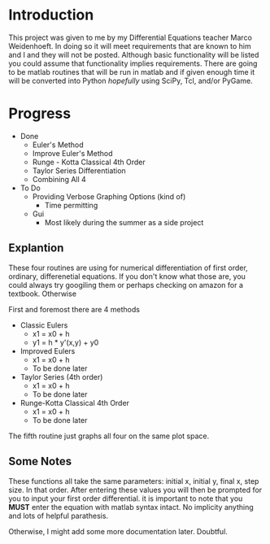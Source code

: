 # Introduction

This project was given to me by my Differential Equations teacher Marco Weidenhoeft. In doing so it will meet requirements that are known to him and I and they will not be posted. Although basic functionality will be listed you could assume that functionality implies requirements. There are going to be matlab routines that will be run in matlab and if given enough time it will be converted into Python *hopefully* using SciPy, Tcl, and/or PyGame.

# Progress
- Done
    - Euler's Method
    - Improve Euler's Method
    - Runge - Kotta Classical 4th Order
    - Taylor Series Differentiation
    - Combining All 4
- To Do
    - Providing Verbose Graphing Options (kind of)
        * Time permitting
    - Gui
        * Most likely during the summer as a side project

## Explantion
These four routines are using for numerical differentiation of first order, ordinary, differenetial equations. If you don't know what those are, you could always try googiling them or perhaps checking on amazon for a textbook. Otherwise

First and foremost there are 4 methods

- Classic Eulers
    * x1 = x0 + h
    * y1 = h * y'(x,y) + y0
- Improved Eulers
    * x1 = x0 + h
    * To be done later
- Taylor Series (4th order)
    * x1 = x0 + h
    * To be done later
- Runge-Kotta Classical 4th Order
    * x1 = x0 + h
    * To be done later

The fifth routine just graphs all four on the same plot space. 

## Some Notes
These functions all take the same parameters: initial x, initial y, final x, step size. In that order. After entering these values you will then be prompted for you to input your first order differential. it is important to note that you **MUST** enter the equation with matlab syntax intact. No implicity anything and lots of helpful parathesis.

Otherwise, I might add some more documentation later. Doubtful.
